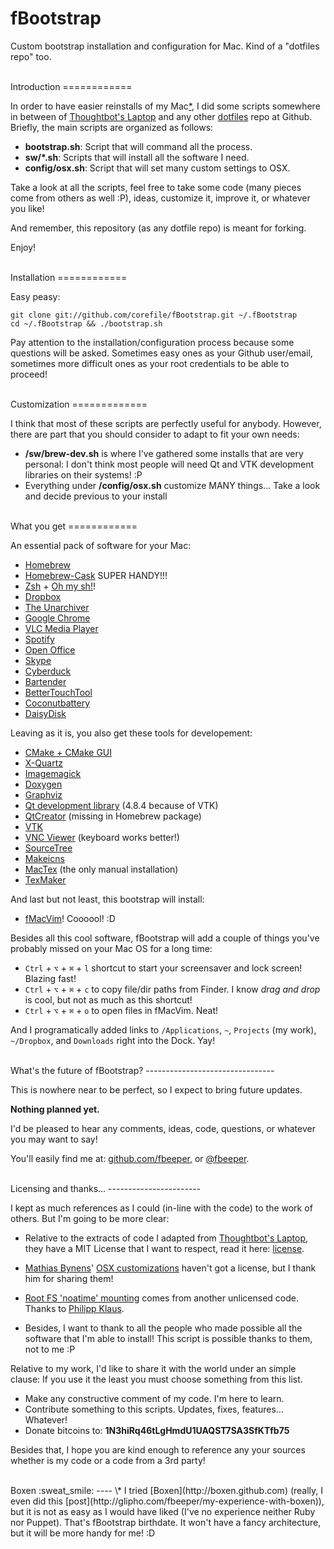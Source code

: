 fBootstrap
==========

Custom bootstrap installation and configuration for Mac. Kind of a "dotfiles
repo" too.

<br />
Introduction
============

In order to have easier reinstalls of my Mac[*](#boxen-sweat_smile), I did some scripts somewhere in
between of [Thoughtbot's Laptop](https://github.com/thoughtbot/laptop) and any
other [dotfiles](http://dotfiles.github.com) repo at Github. Briefly, the main
scripts are organized as follows:

* **bootstrap.sh**: Script that will command all the process.
* **sw/*.sh**: Scripts that will install all the software I need.
* **config/osx.sh**: Script that will set many custom settings to OSX.

Take a look at all the scripts, feel free to take some code (many pieces come
from others as well :P), ideas, customize it, improve it, or whatever you like!

And remember, this repository (as any dotfile repo) is meant for forking.

Enjoy!

<br />
Installation
============

Easy peasy:

	git clone git://github.com/corefile/fBootstrap.git ~/.fBootstrap 
	cd ~/.fBootstrap && ./bootstrap.sh

Pay attention to the installation/configuration process because some questions
will be asked. Sometimes easy ones as your Github user/email, sometimes more
difficult ones as your root credentials to be able to proceed!

<br />
Customization
=============

I think that most of these scripts are perfectly useful for anybody. However,
there are part that you should consider to adapt to fit your own needs: 

* **/sw/brew-dev.sh** is where I've gathered some installs that are very
  personal: I don't think most people will need Qt and VTK development libraries
  on their systems! :P
* Everything under **/config/osx.sh** customize MANY things... Take a look and
  decide previous to your install

<br />
What you get
============

An essential pack of software for your Mac:

* [Homebrew](http://mxcl.github.com/homebrew/)
* [Homebrew-Cask](https://github.com/phinze/homebrew-cask) SUPER HANDY!!!
* [Zsh](http://www.zsh.org) + [Oh my
  sh!](https://github.com/robbyrussell/oh-my-zsh)!
* [Dropbox](https://www.dropbox.com) 
* [The Unarchiver](http://wakaba.c3.cx/s/apps/unarchiver.html) 
* [Google Chrome](https://www.google.com/intl/en/chrome/browser/)
* [VLC Media Player](http://www.videolan.org/vlc/)
* [Spotify](https://www.spotify.com/)
* [Open Office](http://www.openoffice.org)
* [Skype](http://www.skype.com/)
* [Cyberduck](http://cyberduck.ch)
* [Bartender](http://www.macbartender.com)
* [BetterTouchTool](http://blog.boastr.net)
* [Coconutbattery](http://www.coconut-flavour.com/coconutbattery/)
* [DaisyDisk](http://www.daisydiskapp.com)

Leaving as it is, you also get these tools for developement:

* [CMake + CMake GUI](http://www.cmake.org)
* [X-Quartz](http://xquartz.macosforge.org)
* [Imagemagick](http://www.imagemagick.org)
* [Doxygen](http://www.stack.nl/~dimitri/doxygen/)
* [Graphviz](http://www.graphviz.org)
* [Qt development library](http://qt-project.org) (4.8.4 because of VTK)
* [QtCreator](http://qt-project.org) (missing in Homebrew package)
* [VTK](http://www.vtk.org)
* [VNC Viewer](http://www.realvnc.com) (keyboard works better!)
* [SourceTree](http://www.sourcetreeapp.com)
* [Makeicns](http://www.amnoid.de/icns/makeicns.html)
* [MacTex](http://tug.org/mactex/) (the only manual installation)
* [TexMaker](http://www.xm1math.net/texmaker/)

And last but not least, this bootstrap will install:

* [fMacVim](https://github.com/fbeeper/fMacVim)! Coooool! :D

Besides all this cool software, fBootstrap will add a couple of things you've
probably missed on your Mac OS for a long time:

* ``Ctrl`` + ``⌥`` + ``⌘`` + ``l`` shortcut to start your screensaver and lock
  screen! Blazing fast!
* ``Ctrl`` + ``⌥`` + ``⌘`` + ``c`` to copy file/dir paths from Finder. I know
  *drag and drop* is cool, but not as much as this shortcut!
* ``Ctrl`` + ``⌥`` + ``⌘`` + ``o`` to open files in fMacVim. Neat!  
  
And I programatically added links to ``/Applications``, ``~``, ``Projects`` (my
work), ``~/Dropbox``, and ``Downloads`` right into the Dock. Yay!

<br /> 
What's the future of fBootstrap?
--------------------------------

This is nowhere near to be perfect, so I expect to bring future updates.

**Nothing planned yet.**

I'd be pleased to hear any comments, ideas, code, questions, or whatever you may
want to say!

You'll easily find me at: [github.com/fbeeper](https://github.com/fbeeper), or
[@fbeeper](http://twitter.com/fbeeper).

<br />
Licensing and thanks...
-----------------------

I kept as much references as I could (in-line with the code) to the work of
others. But I'm going to be more clear: 

* Relative to the extracts of code I adapted from [Thoughtbot's
  Laptop](https://github.com/thoughtbot/laptop), they have a MIT License that I
  want to respect, read it here:
  [license](https://raw.github.com/thoughtbot/laptop/master/LICENSE).

* [Mathias Bynens](https://github.com/mathiasbynens/)' [OSX
  customizations](https://github.com/mathiasbynens/dotfiles/blob/master/.osx)
  haven't got a license, but I thank him for sharing them! 
  
* [Root FS 'noatime' mounting](https://gist.github.com/pklaus/931579) comes from
  another unlicensed code. Thanks to [Philipp
  Klaus](https://gist.github.com/pklaus/931579).

* Besides, I want to thank to all the people who made possible all the software
  that I'm able to install! This script is possible thanks to them, not to me :P
  

Relative to my work, I'd like to share it with the world under an simple clause:
If you use it the least you must choose something from this list.

* Make any constructive comment of my code. I'm here to learn.
* Contribute something to this scripts. Updates, fixes, features... Whatever!
* Donate bitcoins to: **1N3hiRq46tLgHmdU1UAQST7SA3SfKTfb75**

Besides that, I hope you are kind enough to reference any your sources whether
is my code or a code from a 3rd party!



<br />
Boxen :sweat_smile:
----
<a id="footnote"></a>\* I tried [Boxen](http://boxen.github.com) (really, I even did this [post](http://glipho.com/fbeeper/my-experience-with-boxen)),
but it is not as easy as I would have liked (I've no experience neither Ruby nor Puppet). That's fBootstrap birthdate. 
It won't have a fancy architecture, but it will be more handy for me! :D
